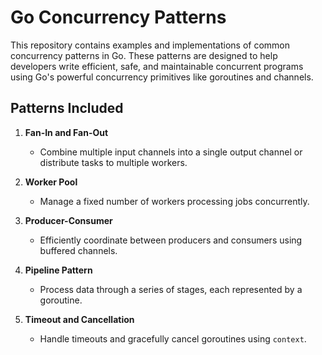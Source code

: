 # Go Concurrency Patterns

This repository contains examples and implementations of common concurrency patterns in Go. These patterns are designed to help developers write efficient, safe, and maintainable concurrent programs using Go's powerful concurrency primitives like goroutines and channels.

## Patterns Included

1. **Fan-In and Fan-Out**  
   - Combine multiple input channels into a single output channel or distribute tasks to multiple workers.
   
2. **Worker Pool**  
   - Manage a fixed number of workers processing jobs concurrently.

3. **Producer-Consumer**  
   - Efficiently coordinate between producers and consumers using buffered channels.

4. **Pipeline Pattern**  
   - Process data through a series of stages, each represented by a goroutine.

5. **Timeout and Cancellation**  
   - Handle timeouts and gracefully cancel goroutines using `context`.
   
